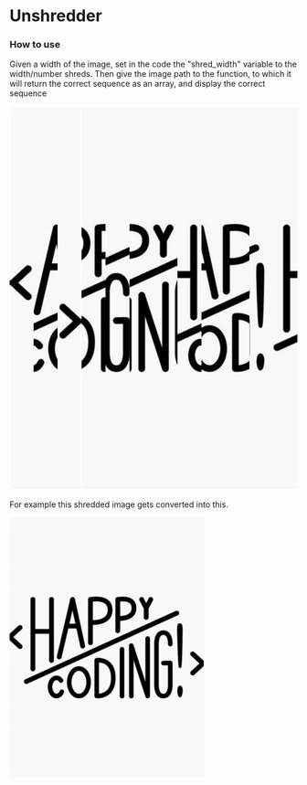 # Unshredder

### How to use
Given a width of the image, set in the code the "shred_width" variable to the width/number shreds.
Then give the image path to the function, to which it will return the correct sequence as an array, and display the correct sequence

![image](shredded.jpg)

For example this shredded image gets converted into this.

![image](unshredded.jpg)

